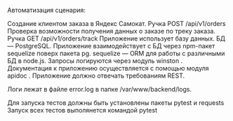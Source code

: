 Автоматизация сценария:

Создание клиентом заказа в Яндекс Самокат. Ручка POST /api/v1/orders
Проверка возможности получения данных о заказе по треку заказа. Ручка GET /api/v1/orders/track
Приложение использует базу данных. БД — PostgreSQL. Приложение взаимодействует с БД через npm-пакет sequelize поверх пакета pg. sequelize — ORM для работы с различными БД в node.js. Запросы логируются через модуль winston . Документация к приложению осуществляется с помощью модуля apidoc . Приложение должно отвечать требованиям REST.

Логи лежат в файле error.log в папке /var/www/backend/logs.

Для запуска тестов должны быть установлены пакеты pytest и requests
Запуск всех тестов выполянется командой pytest